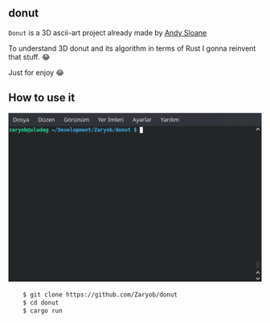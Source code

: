 donut
-----

`Donut` is a 3D ascii-art project already made by [Andy Sloane](https://www.a1k0n.net/2011/07/20/donut-math.html)


To understand 3D donut and its algorithm in terms of Rust I gonna reinvent that stuff. :joy:

Just for enjoy :joy:

How to use it
-------------

![Ohom ohom](tty.gif)

```shell
    $ git clone https://github.com/Zaryob/donut
    $ cd donut
    $ cargo run
